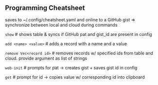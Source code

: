 Programming Cheatsheet
---
saves to ~/.config/cheatsheet.yaml and online to a GitHub gist
=> synchronize between local and cloud during commands

`show` # shows table & syncs if GitHub pat and gist_id are present in config

`add <name> <value>` # adds a record with a name and a value

`remove Vec<record id>` # removes records w/ specified ids from table and cloud. provide argument as list of strings

`web-init` # prompts for pat -> creates gist + saves gist id in config

`get` # prompt for id -> copies value w/ corresponding id into clipboard
